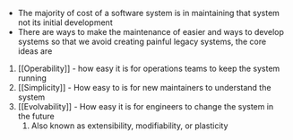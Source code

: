 * The majority of cost of a software system is in maintaining that system not its initial development
* There are ways to make the maintenance of easier and ways to develop systems so that we avoid creating painful legacy systems, the core ideas are
1. [[Operability]] - how easy it is for operations teams to keep the system running
2. [[Simplicity]] - How easy to is for new maintainers to understand the system
3. [[Evolvability]] - How easy it is for engineers to change the system in the future
	1. Also known as extensibility, modifiability, or plasticity